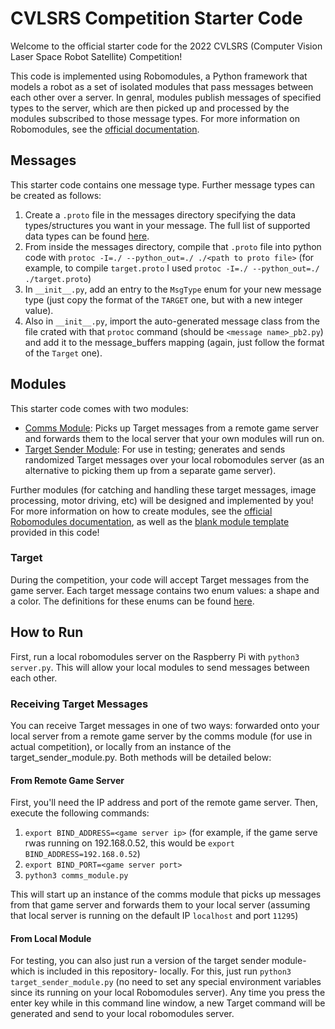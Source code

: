 # CVLSRS Competition Starter Code

Welcome to the official starter code for the 2022 CVLSRS (Computer Vision Laser Space Robot Satellite) Competition!

This code is implemented using Robomodules, a Python framework that models a robot as a set of isolated modules that pass messages between each other over a server. In genral, modules publish messages of specified types to the server, which are then picked up and processed by the modules subscribed to those message types. For more information on Robomodules, see the [official documentation](https://github.com/HarvardURC/robomodules#robomodules).

## Messages

This starter code contains one message type. Further message types can be created as follows:

1. Create a `.proto` file in the messages directory specifying the data types/structures you want in your message. The full list of supported data types can be found [here](https://developers.google.com/protocol-buffers/docs/reference/proto2-spec).
2. From inside the messages directory, compile that `.proto` file into python code with `protoc -I=./ --python_out=./ ./<path to proto file>` (for example, to compile `target.proto` I used `protoc -I=./ --python_out=./ ./target.proto`)
3. In `__init__.py`, add an entry to the `MsgType` enum for your new message type (just copy the format of the `TARGET` one, but with a new integer value).
4. Also in `__init__.py`, import the auto-generated message class from the file crated with that `protoc` command (should be `<message name>_pb2.py`) and add it to the message_buffers mapping (again, just follow the format of the `Target` one).

## Modules

This starter code comes with two modules:

* [Comms Module](comms_module.py): Picks up Target messages from a remote game server and forwards them to the local server that your own modules will run on.
* [Target Sender Module](target_sender_module.py): For use in testing; generates and sends randomized Target messages over your local robomodules server (as an alternative to picking them up from a separate game server).

Further modules (for catching and handling these target messages, image processing, motor driving, etc) will be designed and implemented by you! For more information on how to create modules, see the [official Robomodules documentation](https://github.com/HarvardURC/robomodules#mocksensormodulepy), as well as the [blank module template](blank_module.py) provided in this code!

### Target

During the competition, your code will accept Target messages from the game server. Each target message contains two enum values: a shape and a color. The definitions for these enums can be found [here](messages/target.proto).

## How to Run

First, run a local robomodules server on the Raspberry Pi with `python3 server.py`. This will allow your local modules to send messages between each other.

### Receiving Target Messages

You can receive Target messages in one of two ways: forwarded onto your local server from a remote game server by the comms module (for use in actual competition), or locally from an instance of the target_sender_module.py. Both methods will be detailed below:

#### From Remote Game Server

First, you'll need the IP address and port of the remote game server. Then, execute the following commands:

1. `export BIND_ADDRESS=<game server ip>` (for example, if the game serve rwas running on 192.168.0.52, this would be `export BIND_ADDRESS=192.168.0.52`)
2. `export BIND_PORT=<game server port>`
3. `python3 comms_module.py`

This will start up an instance of the comms module that picks up messages from that game server and forwards them to your local server (assuming that local server is running on the default IP `localhost` and port `11295`)

#### From Local Module

For testing, you can also just run a version of the target sender module- which is included in this repository- locally. For this, just run `python3 target_sender_module.py` (no need to set any special environment variables since its running on your local Robomodules server). Any time you press the enter key while in this command line window, a new Target command will be generated and send to your local robomodules server.
